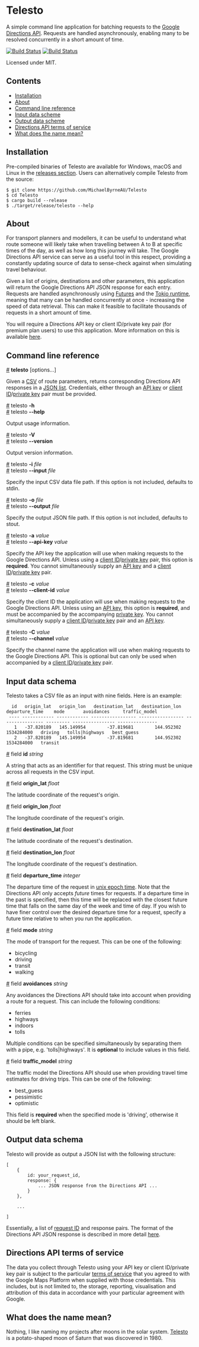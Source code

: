 # Telesto

A simple command line application for batching requests to the [Google Directions API](https://developers.google.com/maps/documentation/directions/start "Directions API: Get Started Guide"). Requests are handled asynchronously, enabling many to be resolved concurrently in a short amount of time. 

[![Build Status](https://travis-ci.com/MichaelByrneAU/Telesto.svg?branch=master)](https://travis-ci.com/MichaelByrneAU/Telesto) [![Build Status](https://ci.appveyor.com/api/projects/status/github/MichaelByrneAU/Telesto?svg=true)](https://ci.appveyor.com/project/MichaelByrneAU/telesto)

Licensed under MIT. 

## Contents
  * [Installation](#installation)
  * [About](#about)
  * [Command line reference](#command-line-reference)
  * [Input data scheme](#input-data-schema)
  * [Output data scheme](#output-data-schema)
  * [Directions API terms of service](#directions-api-terms-of-service)
  * [What does the name mean?](#what-does-the-name-mean)

## Installation
Pre-compiled binaries of Telesto are available for Windows, macOS and Linux in the [releases section](https://github.com/MichaelByrneAU/Telesto/releases "Telesto Releases"). Users can alternatively compile Telesto from the source:

```
$ git clone https://github.com/MichaelByrneAU/Telesto
$ cd Telesto
$ cargo build --release
$ ./target/release/telesto --help
```

## About

For transport planners and modellers, it can be useful to understand what route someone will likely take when travelling between A to B at specific times of the day, as well as how long this journey will take. The Google Directions API service can serve as a useful tool in this respect, providing a constantly updating source of data to sense-check against when simulating travel behaviour. 

Given a list of origins, destinations and other parameters, this application will return the Google Directions API JSON response for each entry. Requests are handled asynchronously using [Futures](https://docs.rs/futures/0.2.1/futures/ "Futures") and the [Tokio runtime](https://tokio.rs/ "Tokio"), meaning that many can be handled concurrently at once - increasing the speed of data retrieval. This can make it feasible to facilitate thousands of requests in a short amount of time. 

You will require a Directions API key or client ID/private key pair (for premium plan users) to use this application. More information on this is available [here](https://developers.google.com/maps/documentation/directions/get-api-key "Get API Key").

## Command line reference

<a name="telesto" href="#telesto">#</a> **telesto** [options...]

Given a <a href="#input-data-schema">CSV</a> of route parameters, returns corresponding Directions API responses in a <a href="#output-data-schema">JSON list</a>. Credentials, either through an <a href="#telesto_api_key">API key</a> or <a href="#telesto_client_id">client ID</a>/<a href="#telesto_private_key">private key</a> pair must be provided. 

<a name="telesto_help" href="#telesto_help">#</a> telesto **-h**
<br><a href="#telesto_help">#</a> telesto **--help**

Output usage information.

<a name="telesto_version" href="#telesto_version">#</a> telesto **-V**
<br><a href="#telesto_version">#</a> telesto **--version**

Output version information.

<a name="telesto_input" href="#telesto_input">#</a> telesto **-i** *file*
<br><a href="#telesto_input">#</a> telesto **--input** *file*

Specify the input CSV data file path. If this option is not included, defaults to stdin. 

<a name="telesto_output" href="#telesto_output">#</a> telesto **-o** *file*
<br><a href="#telesto_output">#</a> telesto **--output** *file*

Specify the output JSON file path. If this option is not included, defaults to stout.

<a name="telesto_api_key" href="#telesto_api_key">#</a> telesto **-a** *value*
<br><a href="#telesto_api_key">#</a> telesto **--api-key** *value*

Specify the API key the application will use when making requests to the Google Directions API. Unless using a <a href="#telesto_client_id">client ID</a>/<a href="#telesto_private_key">private key</a> pair, this option is **required**. You cannot simultaneously supply an <a href="#telesto_api_key">API key</a> and a <a href="#telesto_client_id">client ID</a>/<a href="#telesto_private_key">private key</a> pair.

<a name="telesto_client_id" href="#telesto_client_id">#</a> telesto **-c** *value*
<br><a href="#telesto_client_id">#</a> telesto **--client-id** *value*

Specify the client ID the application will use when making requests to the Google Directions API. Unless using an <a href="#telesto_api_key">API key</a>, this option is **required**, and must be accompanied by the accompanying <a href="#telesto_private_key">private key</a>. You cannot simultaneously supply a <a href="#telesto_client_id">client ID</a>/<a href="#telesto_private_key">private key</a> pair and an <a href="#telesto_api_key">API key</a>. 

<a name="telesto_channel" href="#telesto_channel">#</a> telesto **-C** *value*
<br><a href="#telesto_channel">#</a> telesto **--channel** *value*

Specify the channel name the application will use when making requests to the Google Directions API. This is optional but can only be used when accompanied by a <a href="#telesto_client_id">client ID</a>/<a href="#telesto_private_key">private key</a> pair. 

## Input data schema

Telesto takes a CSV file as an input with nine fields. Here is an example:

```
  id   origin_lat   origin_lon   destination_lat   destination_lon   departure_time    mode       avoidances     traffic_model  
 ---- ------------ ------------ ----------------- ----------------- ---------------- --------- ---------------- --------------- 
   1   -37.820189   145.149954        -37.819681        144.952302       1534284000   driving   tolls|highways   best_guess     
   2   -37.820189   145.149954        -37.819681        144.952302       1534284000   transit                                   
```

<a name="telesto_field_id" href="#telesto_field_id">#</a> field **id** *string*

A string that acts as an identifier for that request. This string must be unique across all requests in the CSV input.

<a name="telesto_field_origin_lat" href="#telesto_field_origin_lat">#</a> field **origin_lat** *float*

The latitude coordinate of the request's origin. 

<a name="telesto_field_origin_lon" href="#telesto_field_origin_lon">#</a> field **origin_lon** *float*

The longitude coordinate of the request's origin.

<a name="telesto_field_destination_lat" href="#telesto_field_destination_lat">#</a> field **destination_lat** *float*

The latitude coordinate of the request's destination. 

<a name="telesto_field_destination_lon" href="#telesto_field_destination_lon">#</a> field **destination_lon** *float*

The longitude coordinate of the request's destination.

<a name="telesto_field_departure_time" href="#telesto_field_departure_time">#</a> field **departure_time** *integer*

The departure time of the request in [unix epoch time](https://www.epochconverter.com/ "Unix Timestamp Converter"). Note that the Directions API only accepts *future* times for requests. If a departure time in the past is specified, then this time will be replaced with the closest future time that falls on the same day of the week and time of day. If you wish to have finer control over the desired departure time for a request, specify a future time relative to when you run the application. 

<a name="telesto_field_mode" href="#telesto_field_mode">#</a> field **mode** *string*

The mode of transport for the request. This can be one of the following:

* bicycling
* driving
* transit
* walking

<a name="telesto_field_avoidances" href="#telesto_field_avoidances">#</a> field **avoidances** *string*

Any avoidances the Directions API should take into account when providing a route for a request. This can include the following conditions:

* ferries
* highways
* indoors
* tolls

Multiple conditions can be specified simultaneously by separating them with a pipe, e.g. 'tolls|highways'. It is **optional** to include values in this field.

<a name="telesto_field_traffic_model" href="#telesto_field_traffic_model">#</a> field **traffic_model** *string*

The traffic model the Directions API should use when providing travel time estimates for driving trips. This can be one of the following:

* best_guess
* pessimistic
* optimistic

This field is **required** when the specified mode is 'driving', otherwise it should be left blank.

## Output data schema

Telesto will provide as output a JSON list with the following structure:

```
[
    {
        id: your_request_id,
        response: {
            ... JSON response from the Directions API ...
        }
    },
    
    ...

]
```

Essentially, a list of <a href="#telesto_field_id">request ID</a> and response pairs. The format of the Directions API JSON response is described in more detail [here](https://developers.google.com/maps/documentation/directions/intro#DirectionsResponses "Directions Responses"). 

## Directions API terms of service

The data you collect through Telesto using your API key or client ID/private key pair is subject to the particular [terms of service](https://developers.google.com/maps/documentation/directions/policies "Directions API Policies") that you agreed to with the Google Maps Platform when supplied with those credentials. This includes, but is not limited to, the storage, reporting, visualisation and attribution of this data in accordance with your particular agreement with Google.

## What does the name mean?

Nothing, I like naming my projects after moons in the solar system. [Telesto](https://en.wikipedia.org/wiki/Telesto_(moon) "Telesto") is a potato-shaped moon of Saturn that was discovered in 1980. 
